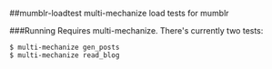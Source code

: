 ##mumblr-loadtest
multi-mechanize load tests for mumblr

###Running
Requires multi-mechanize.  There's currently two tests:

    $ multi-mechanize gen_posts
    $ multi-mechanize read_blog
